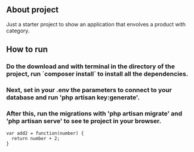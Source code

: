## About project
Just a starter project to show an application that envolves a product with category.

## How to run
### Do the download and with terminal in the directory of the project, run ´composer install´ to install all the dependencies.
### Next, set in your .env the parameters to connect to your database and run 'php artisan key:generate'.
### After this, run the migrations with 'php artisan migrate' and 'php artisan serve' to see te project in your browser.
```
var add2 = function(number) {
  return number + 2;
}
```
